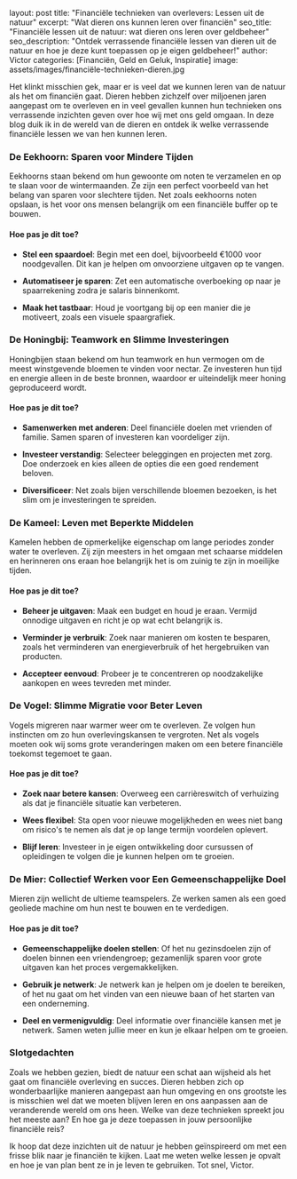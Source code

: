 layout: post
title: "Financiële technieken van overlevers: Lessen uit de natuur"
excerpt: "Wat dieren ons kunnen leren over financiën"
seo_title: "Financiële lessen uit de natuur: wat dieren ons leren over geldbeheer"
seo_description: "Ontdek verrassende financiële lessen van dieren uit de natuur en hoe je deze kunt toepassen op je eigen geldbeheer!"
author: Victor
categories: [Financiën, Geld en Geluk, Inspiratie]
image: assets/images/financiële-technieken-dieren.jpg

Het klinkt misschien gek, maar er is veel dat we kunnen leren van de natuur als het om financiën gaat. Dieren hebben zichzelf over miljoenen jaren aangepast om te overleven en in veel gevallen kunnen hun technieken ons verrassende inzichten geven over hoe wij met ons geld omgaan. In deze blog duik ik in de wereld van de dieren en ontdek ik welke verrassende financiële lessen we van hen kunnen leren.

### De Eekhoorn: Sparen voor Mindere Tijden

Eekhoorns staan bekend om hun gewoonte om noten te verzamelen en op te slaan voor de wintermaanden. Ze zijn een perfect voorbeeld van het belang van sparen voor slechtere tijden. Net zoals eekhoorns noten opslaan, is het voor ons mensen belangrijk om een financiële buffer op te bouwen.

#### Hoe pas je dit toe?

- **Stel een spaardoel**: Begin met een doel, bijvoorbeeld €1000 voor noodgevallen. Dit kan je helpen om onvoorziene uitgaven op te vangen.
  
- **Automatiseer je sparen**: Zet een automatische overboeking op naar je spaarrekening zodra je salaris binnenkomt.
  
- **Maak het tastbaar**: Houd je voortgang bij op een manier die je motiveert, zoals een visuele spaargrafiek.

### De Honingbij: Teamwork en Slimme Investeringen

Honingbijen staan bekend om hun teamwork en hun vermogen om de meest winstgevende bloemen te vinden voor nectar. Ze investeren hun tijd en energie alleen in de beste bronnen, waardoor er uiteindelijk meer honing geproduceerd wordt.

#### Hoe pas je dit toe?

- **Samenwerken met anderen**: Deel financiële doelen met vrienden of familie. Samen sparen of investeren kan voordeliger zijn.
  
- **Investeer verstandig**: Selecteer beleggingen en projecten met zorg. Doe onderzoek en kies alleen de opties die een goed rendement beloven.
  
- **Diversificeer**: Net zoals bijen verschillende bloemen bezoeken, is het slim om je investeringen te spreiden.

### De Kameel: Leven met Beperkte Middelen

Kamelen hebben de opmerkelijke eigenschap om lange periodes zonder water te overleven. Zij zijn meesters in het omgaan met schaarse middelen en herinneren ons eraan hoe belangrijk het is om zuinig te zijn in moeilijke tijden.

#### Hoe pas je dit toe?

- **Beheer je uitgaven**: Maak een budget en houd je eraan. Vermijd onnodige uitgaven en richt je op wat echt belangrijk is.
  
- **Verminder je verbruik**: Zoek naar manieren om kosten te besparen, zoals het verminderen van energieverbruik of het hergebruiken van producten.
  
- **Accepteer eenvoud**: Probeer je te concentreren op noodzakelijke aankopen en wees tevreden met minder.

### De Vogel: Slimme Migratie voor Beter Leven

Vogels migreren naar warmer weer om te overleven. Ze volgen hun instincten om zo hun overlevingskansen te vergroten. Net als vogels moeten ook wij soms grote veranderingen maken om een betere financiële toekomst tegemoet te gaan.

#### Hoe pas je dit toe?

- **Zoek naar betere kansen**: Overweeg een carrièreswitch of verhuizing als dat je financiële situatie kan verbeteren.
  
- **Wees flexibel**: Sta open voor nieuwe mogelijkheden en wees niet bang om risico's te nemen als dat je op lange termijn voordelen oplevert.
  
- **Blijf leren**: Investeer in je eigen ontwikkeling door cursussen of opleidingen te volgen die je kunnen helpen om te groeien.

### De Mier: Collectief Werken voor Een Gemeenschappelijke Doel

Mieren zijn wellicht de ultieme teamspelers. Ze werken samen als een goed geoliede machine om hun nest te bouwen en te verdedigen.

#### Hoe pas je dit toe?

- **Gemeenschappelijke doelen stellen**: Of het nu gezinsdoelen zijn of doelen binnen een vriendengroep; gezamenlijk sparen voor grote uitgaven kan het proces vergemakkelijken.
  
- **Gebruik je netwerk**: Je netwerk kan je helpen om je doelen te bereiken, of het nu gaat om het vinden van een nieuwe baan of het starten van een onderneming.
  
- **Deel en vermenigvuldig**: Deel informatie over financiële kansen met je netwerk. Samen weten jullie meer en kun je elkaar helpen om te groeien.

### Slotgedachten

Zoals we hebben gezien, biedt de natuur een schat aan wijsheid als het gaat om financiële overleving en succes. Dieren hebben zich op wonderbaarlijke manieren aangepast aan hun omgeving en ons grootste les is misschien wel dat we moeten blijven leren en ons aanpassen aan de veranderende wereld om ons heen. Welke van deze technieken spreekt jou het meeste aan? En hoe ga je deze toepassen in jouw persoonlijke financiële reis?

Ik hoop dat deze inzichten uit de natuur je hebben geïnspireerd om met een frisse blik naar je financiën te kijken. Laat me weten welke lessen je opvalt en hoe je van plan bent ze in je leven te gebruiken. Tot snel, Victor.